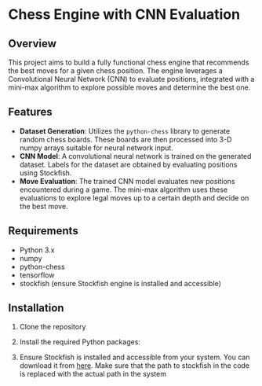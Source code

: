 # Chess Engine with CNN Evaluation

## Overview

This project aims to build a fully functional chess engine that recommends the best moves for a given chess position. The engine leverages a Convolutional Neural Network (CNN) to evaluate positions, integrated with a mini-max algorithm to explore possible moves and determine the best one.

## Features

- **Dataset Generation**: Utilizes the `python-chess` library to generate random chess boards. These boards are then processed into 3-D numpy arrays suitable for neural network input.
- **CNN Model**: A convolutional neural network is trained on the generated dataset. Labels for the dataset are obtained by evaluating positions using Stockfish.
- **Move Evaluation**: The trained CNN model evaluates new positions encountered during a game. The mini-max algorithm uses these evaluations to explore legal moves up to a certain depth and decide on the best move.

## Requirements

- Python 3.x
- numpy
- python-chess
- tensorflow
- stockfish (ensure Stockfish engine is installed and accessible)

## Installation

1. Clone the repository

2. Install the required Python packages:

3. Ensure Stockfish is installed and accessible from your system. You can download it from [here](https://stockfishchess.org/download/). Make sure that the path to stockfish
   in the code is replaced with the actual path in the system

